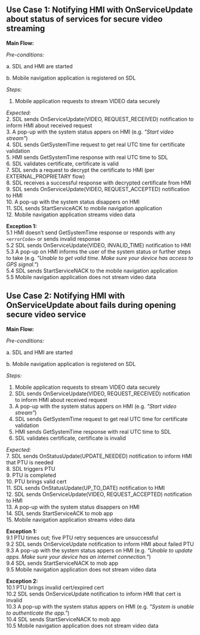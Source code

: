 
## Use Case 1: Notifying HMI with OnServiceUpdate about status of services for secure video streaming

**Main Flow:** 

_Pre-conditions:_

a. SDL and HMI are started

b. Mobile navigation application is registered on SDL

_Steps:_

1. Mobile application requests to stream VIDEO data securely

_Expected:_  
2. SDL sends OnServiceUpdate(VIDEO, REQUEST_RECEIVED) notification to inform HMI about received request  
3. A pop-up with the system status appers on HMI (e.g. _"Start video stream"_)  
4. SDL sends GetSystemTime request to get real UTC time for certificate validation  
5. HMI sends GetSystemTime response with real UTC time to SDL  
6. SDL validates certificate, certificate is valid  
7. SDL sends a request to decrypt the certificate to HMI (per EXTERNAL_PROPRIETARY flow)  
8. SDL receives a successful response with decrypted certificate from HMI  
9. SDL sends OnServiceUpdate(VIDEO, REQUEST_ACCEPTED) notification to HMI  
10. A pop-up with the system status disappers on HMI  
11. SDL sends StartServiceACK to mobile navigation application  
12. Mobile navigation application streams video data

**Exception 1:**  
5.1 HMI doesn’t send GetSystemTime response or responds with any `<errorCode>` or sends invalid response  
5.2 SDL sends OnServiceUpdate(VIDEO, INVALID_TIME) notification to HMI  
5.3 A pop-up on HMI informs the user of the system status or further steps to take (e.g. _"Unable to get valid time. Make sure your device has access to GPS signal."_)  
5.4 SDL sends StartServiceNACK to the mobile navigation application  
5.5 Mobile navigation application does not stream video data


## Use Case 2: Notifying HMI with OnServiceUpdate about fails during opening secure video service

**Main Flow:**

_Pre-conditions:_

a. SDL and HMI are started

b. Mobile navigation application is registered on SDL

_Steps:_

1. Mobile application requests to stream VIDEO data securely  
2. SDL sends OnServiceUpdate(VIDEO, REQUEST_RECEIVED) notification to inform HMI about received request  
3. A pop-up with the system status appers on HMI (e.g. _"Start video stream"_)  
4. SDL sends GetSystemTime request to get real UTC time for certificate validation  
5. HMI sends GetSystemTime response with real UTC time to SDL  
6. SDL validates certificate, certificate is invalid  

_Expected:_  
7. SDL sends OnStatusUpdate(UPDATE_NEEDED) notification to inform HMI that PTU is needed  
8. SDL triggers PTU  
9. PTU is completed  
10. PTU brings valid cert  
11. SDL sends OnStatusUpdate(UP_TO_DATE) notification to HMI  
12. SDL sends OnServiceUpdate(VIDEO, REQUEST_ACCEPTED) notification to HMI  
13. A pop-up with the system status disappers on HMI  
14. SDL sends StartServiceACK to mob app  
15. Mobile navigation application streams video data

**Exception 1:**  
9.1 PTU times out; five PTU retry sequences are unsuccessful  
9.2 SDL sends OnServiceUpdate notification to inform HMI about failed PTU  
9.3 A pop-up with the system status appers on HMI (e.g. _"Unable to update apps. Make sure your device has an internet connection."_)  
9.4 SDL sends StartServiceNACK to mob app  
9.5 Mobile navigation application does not stream video data  

**Exception 2:**  
10.1 PTU brings invalid cert/expired cert  
10.2 SDL sends OnServiceUpdate notification to inform HMI that cert is invalid  
10.3 A pop-up with the system status appers on HMI (e.g. _"System is unable to authenticate the app."_)  
10.4 SDL sends StartServiceNACK to mob app  
10.5 Mobile navigation application does not stream video data
